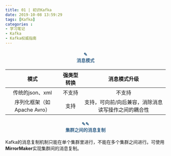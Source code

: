 ```yaml
---
title: 01 | 初识Kafka
date: 2019-10-08 13:59:29
tags: [Kafka]
categories :
- 学习笔记
- Kafka
- Kafka权威指南
---
```


#### <center><font color = "#36648B">✎</font><br/><font color = "#36648B">消息模式</font></center>



|            模式             | 强类型转换 |                    消息模式升级                     |
| :-------------------------: | :--------: | :-------------------------------------------------: |
|       传统的json、xml       |   不支持   |                       不支持                        |
| 序列化框架（如Apache Avro） |    支持    | 支持，可向前/向后兼容，消除消息读写操作之间的耦合性 |


#### <center><font color = "#36648B">✎✎</font><br/><font color = "#36648B">集群之间的消息复制</font></center>
Kafka的消息复制机制只能在单个集群里进行，不能在多个集群之间进行。可使用**MirrorMaker**实现集群间的消息复制。

